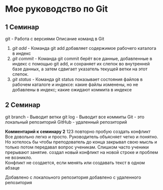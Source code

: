 # Мое руководство по Git

## 1 Семинар
git - Работа с версиями
Описание команд в Git
1. *git add* - Команда git add добавляет содержимое рабочего каталога в индекс
2. *git commit* - Команда git commit берёт все данные, добавленные в индекс с помощью git add, и сохраняет их слепок во внутренней базе данных, а затем сдвигает указатель текущей ветки на этот слепок.
3. *git status* - Команда git status показывает состояния файлов в рабочем каталоге и индексе: какие файлы изменены, но не добавлены в индекс; какие ожидают коммита в индексе


## 2 Семинар
git branch  - Выводит ветки
git log - Выводит все коммиты
Git - это локальный репозиторий
GitHub - удаленный репозиторий

**Комментарий к семинару 2**
123 повторно пробую создать конфликт
Все довольно легко и просто. Руководитель объясняет четко и понятно. Но хотелось бы чтобы преподователь до конца закрывал свою мысль и только потом передавал вопрос ученикам. Слишком часто ученики прерывают занятие.
создал новый конфликт на новой строке и проблем не возникло.    
Конфликт не создается, если менять или создавать текст в одном абзаце

Добавлено с локалоьного репозитория
добавлено с удаленного репозитория
